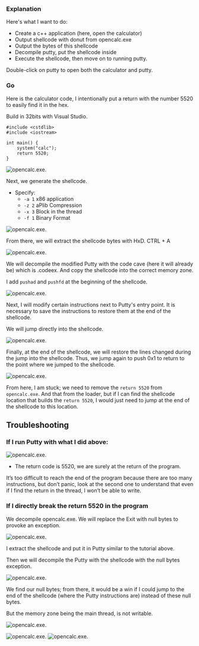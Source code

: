 ### Explanation

Here's what I want to do:

- Create a c++ application (here, open the calculator)
- Output shellcode with donut from opencalc.exe
- Output the bytes of this shellcode
- Decompile putty, put the shellcode inside
- Execute the shellcode, then move on to running putty.

Double-click on putty to open both the calculator and putty.

### Go

Here is the calculator code, I intentionally put a return with the number 5520 to easily find it in the hex.

Build in 32bits with Visual Studio.

```
#include <cstdlib>
#include <iostream>

int main() {
    system("calc");
    return 5520;
}

```
![opencalc.exe](./img/opencalc.gif).

Next, we generate the shellcode.

- Specify:
    - `-a 1` x86 application
    - `-z 2` aPlib Compression
    - `-x 3` Block in the thread
    - `-f 1` Binary Format

![opencalc.exe](./img/shellcode.png).


From there, we will extract the shellcode bytes with HxD. CTRL + A


![opencalc.exe](./img/hxd.png).


We will decompile the modified Putty with the code cave (here it will already be) which is .codeex.
And copy the shellcode into the correct memory zone.

I add `pushad` and `pushfd` at the beginning of the shellcode.

![opencalc.exe](./img/puttyshell.gif).

Next, I will modify certain instructions next to Putty's entry point.
It is necessary to save the instructions to restore them at the end of the shellcode.

We will jump directly into the shellcode.

![opencalc.exe](./img/puttyshelljmp.gif).

Finally, at the end of the shellcode, we will restore the lines changed during the jump into the shellcode. Thus, we jump again to push 0x1 to return to the point where we jumped to the shellcode.

![opencalc.exe](./img/shelljmp.png).


From here, I am stuck; we need to remove the `return 5520` from `opencalc.exe`. And that from the loader, but if I can find the shellcode location that builds the `return 5520`, I would just need to jump at the end of the shellcode to this location.


## Troubleshooting
### If I run Putty with what I did above:

![opencalc.exe](./img/puttyplusshell.gif).

- The return code is 5520, we are surely at the return of the program.

It’s too difficult to reach the end of the program because there are too many instructions, but don’t panic, look at the second one to understand that even if I find the return in the thread, I won’t be able to write.

### If I directly break the return 5520 in the program

We decompile opencalc.exe.
We will replace the Exit with null bytes to provoke an exception.

![opencalc.exe](./img/shellexit.png).

I extract the shellcode and put it in Putty similar to the tutorial above.

Then we will decompile the Putty with the shellcode with the null bytes exception.

![opencalc.exe](./img/shellcodenullbytes.gif).

We find our null bytes; from there, it would be a win if I could jump to the end of the shellcode (where the Putty instructions are) instead of these null bytes.

But the memory zone being the main thread, is not writable.

![opencalc.exe](./img/errorecritable.gif).

![opencalc.exe](./img/error1.png).
![opencalc.exe](./img/error2.png).
